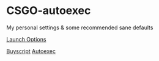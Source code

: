 # CSGO-autoexec
My personal settings &amp; some recommended sane defaults

[Launch Options](launchoptions.txt)

[Buyscript](buyscript.cfg)
[Autoexec](autoexec.cfg)
